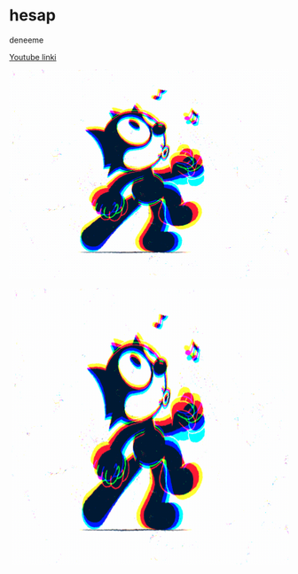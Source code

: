 # hesap
deneeme

[Youtube linki](https://www.youtube.com/)
 
  ![github](https://github.com/UgurArii/hesap/blob/main/5eeea355389655.59822ff824b72.gif)
<p><img align="right" src="https://github.com/UgurArii/hesap/blob/main/5eeea355389655.59822ff824b72.gif" width="500" height="500"/></p>
